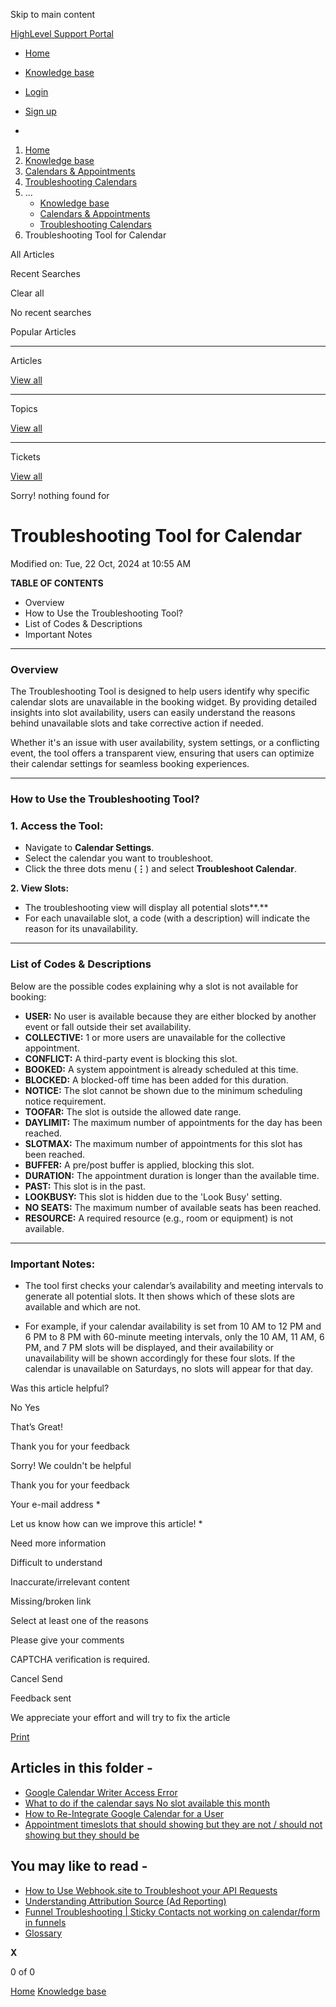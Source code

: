 Skip to main content

[ HighLevel Support Portal ](https://help.gohighlevel.com)

  * [ Home ](/support/home)
  * [ Knowledge base ](/support/solutions)

  * [Login](/support/login)
  * [Sign up](/support/signup)
  * 

  1. [Home](/support/home)
  2. [Knowledge base](/support/solutions)
  3. [Calendars & Appointments](/support/solutions/48000449585)
  4. [Troubleshooting Calendars](/support/solutions/folders/155000000689)
  5. ... 
     * [Knowledge base](/support/solutions)
     * [Calendars & Appointments](/support/solutions/48000449585)
     * [Troubleshooting Calendars](/support/solutions/folders/155000000689)
  6. Troubleshooting Tool for Calendar

All  Articles 

Recent Searches

Clear all

No recent searches

Popular Articles

* * *

Articles

[View all](/support/search/solutions)

* * *

Topics

[View all](/support/search/topics)

* * *

Tickets

[View all](/support/search/tickets)

Sorry! nothing found for   

# Troubleshooting Tool for Calendar

Modified on: Tue, 22 Oct, 2024 at 10:55 AM

**TABLE OF CONTENTS**

  * Overview
  * How to Use the Troubleshooting Tool?
  * List of Codes & Descriptions
  * Important Notes

* * *

### **Overview**

The Troubleshooting Tool is designed to help users identify why specific calendar slots are unavailable in the booking widget. By providing detailed insights into slot availability, users can easily understand the reasons behind unavailable slots and take corrective action if needed. 

Whether it's an issue with user availability, system settings, or a conflicting event, the tool offers a transparent view, ensuring that users can optimize their calendar settings for seamless booking experiences.

* * *

### **How to Use the Troubleshooting Tool?**

### **1\. Access the Tool:**

  * Navigate to **Calendar Settings**.
  * Select the calendar you want to troubleshoot.
  * Click the three dots menu (**⋮**) and select **Troubleshoot Calendar**.

**2\. View Slots:**

  * The troubleshooting view will display all potential slots**.**
  * For each unavailable slot, a code (with a description) will indicate the reason for its unavailability.

* * *

### **List of Codes & Descriptions**

Below are the possible codes explaining why a slot is not available for booking:

  * **USER:** No user is available because they are either blocked by another event or fall outside their set availability.
  * **COLLECTIVE:** 1 or more users are unavailable for the collective appointment.
  * **CONFLICT:** A third-party event is blocking this slot.
  * **BOOKED:** A system appointment is already scheduled at this time.
  * **BLOCKED:** A blocked-off time has been added for this duration.
  * **NOTICE:** The slot cannot be shown due to the minimum scheduling notice requirement.
  * **TOOFAR:** The slot is outside the allowed date range.
  * **DAYLIMIT:** The maximum number of appointments for the day has been reached.
  * **SLOTMAX:** The maximum number of appointments for this slot has been reached.
  * **BUFFER:** A pre/post buffer is applied, blocking this slot.
  * **DURATION:** The appointment duration is longer than the available time.
  * **PAST:** This slot is in the past.
  * **LOOKBUSY:** This slot is hidden due to the 'Look Busy' setting.
  * **NO SEATS:** The maximum number of available seats has been reached.
  * **RESOURCE:** A required resource (e.g., room or equipment) is not available.

* * *

### **Important Notes:**

  * The tool first checks your calendar’s availability and meeting intervals to generate all potential slots. It then shows which of these slots are available and which are not.  

  * For example, if your calendar availability is set from 10 AM to 12 PM and 6 PM to 8 PM with 60-minute meeting intervals, only the 10 AM, 11 AM, 6 PM, and 7 PM slots will be displayed, and their availability or unavailability will be shown accordingly for these four slots. If the calendar is unavailable on Saturdays, no slots will appear for that day.

Was this article helpful?

No  Yes 

That’s Great!

Thank you for your feedback

Sorry! We couldn't be helpful

Thank you for your feedback

Your e-mail address *

Let us know how can we improve this article! *

Need more information 

Difficult to understand 

Inaccurate/irrelevant content 

Missing/broken link 

Select at least one of the reasons 

Please give your comments 

CAPTCHA verification is required. 

Cancel  Send 

Feedback sent

We appreciate your effort and will try to fix the article

[Print](javascript:print\(\))

## Articles in this folder -

  * [Google Calendar Writer Access Error](/support/solutions/articles/48001064575-google-calendar-writer-access-error)
  * [What to do if the calendar says No slot available this month](/support/solutions/articles/48001180921-what-to-do-if-the-calendar-says-no-slot-available-this-month)
  * [How to Re-Integrate Google Calendar for a User](/support/solutions/articles/48001181302-how-to-re-integrate-google-calendar-for-a-user)
  * [Appointment timeslots that should showing but they are not / should not showing but they should be](/support/solutions/articles/48001181711-appointment-timeslots-that-should-showing-but-they-are-not-should-not-showing-but-they-should-be)

## You may like to read -

  * [How to Use Webhook.site to Troubleshoot your API Requests](/support/solutions/articles/48001212085-how-to-use-webhook-site-to-troubleshoot-your-api-requests)
  * [Understanding Attribution Source (Ad Reporting)](/support/solutions/articles/48001219997-understanding-attribution-source-ad-reporting-)
  * [Funnel Troubleshooting | Sticky Contacts not working on calendar/form in funnels](/support/solutions/articles/48001163821-funnel-troubleshooting-sticky-contacts-not-working-on-calendar-form-in-funnels)
  * [Glossary](/support/solutions/articles/48001231169-glossary)

**X**

0 of 0 []()

[Home](/support/home) [Knowledge base](/support/solutions)
